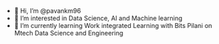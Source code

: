 - 👋 Hi, I’m @pavankm96
- 👀 I’m interested in Data Science, AI and Machine learning 
- 🌱 I’m currently learning Work integrated Learning with Bits Pilani on Mtech Data Science and Engineering

<!---
pavankm96/pavankm96 is a ✨ special ✨ repository because its `README.md` (this file) appears on your GitHub profile.
You can click the Preview link to take a look at your changes.
--->

